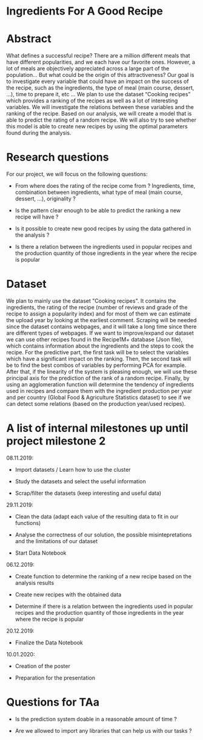 # Ingredients For A Good Recipe

# Abstract

What defines a successful recipe? There are a million different meals that have different popularities, and we each have our favorite ones. However, a lot of meals are objectively appreciated across a large part of the population… But what could be the origin of this attractiveness? Our goal is to investigate every variable that could have an impact on the success of the recipe, such as the ingredients, the type of meal (main course, dessert, …), time to prepare it, etc … We plan to use the dataset “Cooking recipes” which provides a ranking of the recipes as well as a lot of interesting variables. We will investigate the relations between these variables and the ranking of the recipe. Based on our analysis, we will create a model that is able to predict the rating of a random recipe. We will also try to see whether this model is able to create new recipes by using the optimal parameters found during the analysis.



# Research questions

For our project, we will focus on the following questions:

- From where does the rating of the recipe come from ? Ingredients, time, combination between ingredients, what type of meal (main course, dessert, ...), originality ?

- Is the pattern clear enough to be able to predict the ranking a new recipe will have ? 

- Is it possible to create new good recipes by using the data gathered in the analysis ?

- Is there a relation between the ingredients used in popular recipes and the production quantity of those ingredients in the year where the recipe is popular





# Dataset

We plan to mainly use the dataset "Cooking recipes". It contains the ingredients, the rating of the recipe (number of reviews and grade of the recipe to assign a popularity index) and for most of them we can estimate the upload year by looking at the earliest comment. Scraping will be needed since the dataset contains webpages, and it will take a long time since there are different types of webpages. If we want to improve/expand our dataset we can use other recipes found in the Recipe1M+ database (Json file), which contains information about the ingredients and the steps to cook the recipe. For the predictive part, the first task will be to select the variables which have a significant impact on the ranking. Then, the second task will be to find the best combos of variables by performing PCA for example. After that, if the linearity of the system is pleasing enough, we will use these principal axis for the prediction of the rank of a random recipe. Finally, by using an agglomeration function will determine the tendency of ingredients used in recipes and compare them with the ingredient production per year and per country (Global Food & Agriculture Statistics dataset) to see if we can detect some relations (based on the production year/used recipes).



# A list of internal milestones up until project milestone 2

08.11.2019: 

- Import datasets / Learn how to use the cluster

- Study the datasets and select the useful information

- Scrap/filter the datasets (keep interesting and useful data)

29.11.2019:

- Clean the data (adapt each value of the resulting data to fit in our functions)

- Analyse the correctness of our solution, the possible misintepretations and the limitations of our dataset

- Start Data Notebook

06.12.2019: 

- Create function to determine the ranking of a new recipe based on the analysis results

- Create new recipes with the obtained data

- Determine if there is a relation between the ingredients used in popular recipes and the production quantity of those ingredients in the year where the recipe is popular

20.12.2019:

- Finalize the Data Notebook

10.01.2020:

- Creation of the poster

- Preparation for the presentation


# Questions for TAa

- Is the prediction system doable in a reasonable amount of time ? 

- Are we allowed to import any libraries that can help us with our tasks ?
